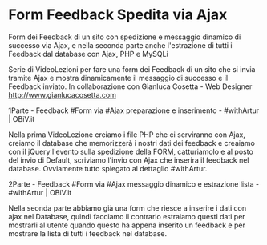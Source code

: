 # Form Feedback Spedita via Ajax
Form dei Feedback di un sito con spedizione e messaggio dinamico di successo via Ajax, e nella seconda parte anche l'estrazione di tutti i Feedback  dal  database con Ajax, PHP e MySQLi


Serie di VideoLezioni per fare una form dei Feedback di un sito che si invia tramite Ajax e mostra dinamicamente il messaggio di successo e il Feedback inviato.
In collaborazione con Gianluca Cosetta - Web Designer http://www.gianlucacosetta.com


1Parte - Feedback #Form via #Ajax preparazione e inserimento - #withArtur | OBiV.it

Nella prima VideoLezione creiamo i file PHP che ci serviranno con Ajax, creiamo il database che memorizzerà i nostri dati dei feedback e creaiamo con il jQuery l'evento sulla spedizione della FORM, catturiamolo e al posto del invio di Default, scriviamo l'invio con Ajax che inserira il feedback nel database. Ovviamente tutto spiegato al dettaglio #withArtur.


2Parte - Feedback #Form via #Ajax messaggio dinamico e estrazione lista - #withArtur | OBiV.it

Nella seonda parte abbiamo già una form che riesce a inserire i dati con ajax nel Database, quindi facciamo il contrario estraiamo questi dati per mostrarli al utente quando questo ha appena inserito un feedback e per mostrare la lista di tutti i feedback nel database. 

